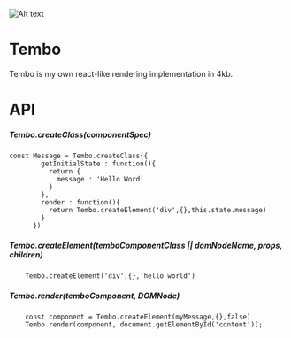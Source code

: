![Alt text](http://i.imgur.com/osPnYVh.png)
# Tembo

Tembo is my own react-like rendering implementation in 4kb.

# API

##### Tembo.createClass(componentSpec)
```javscript
const Message = Tembo.createClass({
        getInitialState : function(){
          return {
            message : 'Hello Word'
          }
        },
        render : function(){
          return Tembo.createElement('div',{},this.state.message)
        }
      })
```
##### Tembo.createElement(temboComponentClass || domNodeName, props, children)
```javscript
    Tembo.createElement('div',{},'hello world')
```
##### Tembo.render(temboComponent, DOMNode)
```javscript
    const component = Tembo.createElement(myMessage,{},false)
    Tembo.render(component, document.getElementById('content'));
```